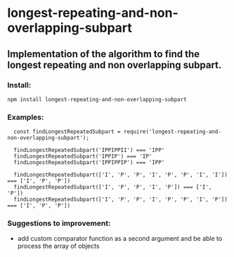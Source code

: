 # longest-repeating-and-non-overlapping-subpart
## Implementation of the algorithm to find the longest repeating and non overlapping subpart.

### Install:
```npm install longest-repeating-and-non-overlapping-subpart```

### Examples:

```
  const findLongestRepeatedSubpart = require('longest-repeating-and-non-overlapping-subpart');

  findLongestRepeatedSubpart('IPPIPPII') === 'IPP'
  findLongestRepeatedSubpart('IPPIP') === 'IP'
  findLongestRepeatedSubpart('IPPIPPIP') === 'IPP'
  
  findLongestRepeatedSubpart(['I', 'P', 'P', 'I', 'P', 'P', 'I', 'I']) === ['I', 'P', 'P'])
  findLongestRepeatedSubpart(['I', 'P', 'P', 'I', 'P']) === ['I', 'P'])
  findLongestRepeatedSubpart(['I', 'P', 'P', 'I', 'P', 'P', 'I', 'P']) === ['I', 'P', 'P'])
```

### Suggestions to improvement:
  - add custom comparator function as a second argument and be able to process the array of objects
